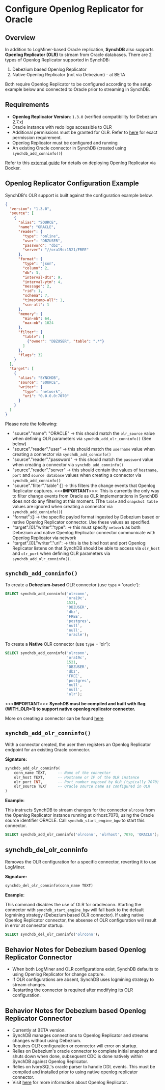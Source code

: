 # Configure Openlog Replicator for Oracle

## **Overview**

In addition to LogMiner-based Oracle replication, **SynchDB** also supports **Openlog Replicator (OLR)** to stream from Oracle databases. There are 2 types of Openlog Replicator supported in SynchDB:

1. Debezium based Openlog Replicator
2. Native Openlog Replicator (not via Debezium) - at BETA

Both require Openlog Replicator to be configured according to the setup example below and connected to Oracle prior to streaming in SynchDB.

## **Requirements**

- **Openlog Replicator Version**: `1.3.0` (verified compatibility for Debezium 2.7.x)
- Oracle instance with redo logs accessible to OLR
- Additional permissions must be granted for OLR.  Refer to [here](https://docs.synchdb.com/getting-started/remote_database_setups/) for exact permission requirement.
- Openlog Replicator must be configured and running
- An existing Oracle connector in SynchDB (created using `synchdb_add_conninfo()`)

Refer to this [external guide](https://highgo.atlassian.net/wiki/external/OTUzY2Q2OWFkNzUzNGVkM2EyZGIyMDE1YzVhMDdkNWE) for details on deploying Openlog Replicator via Docker.

## **Openlog Replicator Configuration Example**

SynchDB's OLR support is built against the configuration example below. 


```json
{
  "version": "1.3.0",
  "source": [
    {
      "alias": "SOURCE",
      "name": "ORACLE",
      "reader": {
        "type": "online",
        "user": "DBZUSER",
        "password": "dbz",
        "server": "//ora19c:1521/FREE"
      },
      "format": {
        "type": "json",
        "column": 2,
        "db": 3,
        "interval-dts": 9,
        "interval-ytm": 4,
        "message": 2,
        "rid": 1,
        "schema": 7,
        "timestamp-all": 1,
        "scn-all": 1
      },
      "memory": {
        "min-mb": 64,
        "max-mb": 1024
      },
      "filter": {
        "table": [
          {"owner": "DBZUSER", "table": ".*"}
        ]
      },
      "flags": 32
    }
  ],
  "target": [
    {
      "alias": "SYNCHDB",
      "source": "SOURCE",
      "writer": {
        "type": "network",
        "uri": "0.0.0.0:7070"
      }
    }
  ]
}

```

Please note the following:

- "source"."name": "ORACLE" -> this should match the `olr_source` value when defining OLR parameters via `synchdb_add_olr_conninfo()` (See below)
- "source"."reader"."user" -> this should match the `username` value when creating a connector via `synchdb_add_conninfo()`
- "source"."reader"."password" -> this should match the `password` value when creating a connector via `synchdb_add_conninfo()`
- "source"."reader"."server" -> this should contain the values of `hostname`, `port` and `source database` values when creating a connector via `synchdb_add_conninfo()`
- "source"."filter"."table":[] -> this filters the change events that Openlog Replicator captures. <<<**IMPORTANT**>>>: This is currently the only way to filter change events from Oracle as OLR implementations in SynchDB does not do any filtering at this moment. (The `table` and `snapshot table` values are ignored when creating a connector via `synchdb_add_conninfo()`) 
- "format":{} -> the specific paylod format ingested by Debezium based or native Openlog Replicator connector. Use these values as specified.
- "target".[0]."writer"."type": -> this must specify `network` as both Debezium and native Openlog Replicator connector communicate with Openlog Replicator via network
- "target".[0]."writer"."uri": -> this is the bind host and port Openlog Replicator listens on that SynchDB should be able to access via `olr_host` and `olr_port` when defining OLR parameters via `synchdb_add_olr_conninfo()`. 

## **`synchdb_add_conninfo()`**

To create a **Debezium-based** OLR connector (use `type` = 'oracle'):

```sql
SELECT synchdb_add_conninfo('olrconn',
                            'ora19c',
                            1521,
                            'DBZUSER',
                            'dbz',
                            'FREE',
                            'postgres',
                            'null',
                            'null',
                            'oracle');

```

To create a **Native** OLR connector (use `type` = 'olr'):

```sql
SELECT synchdb_add_conninfo('olrconn',
                            'ora19c',
                            1521,
                            'DBZUSER',
                            'dbz',
                            'FREE',
                            'postgres',
                            'null',
                            'null',
                            'olr');

```

<<<**IMPORTANT**>>> **SynchDB must be compiled and built with flag (WITH_OLR=1) to support native openlog replicator connector.**

More on creating a connector can be found [here](https://docs.synchdb.com/user-guide/create_a_connector/)

## **`synchdb_add_olr_conninfo()`**

With a connector created, the user then registers an Openlog Replicator endpoint for an existing Oracle connector.

**Signature:**

```sql
synchdb_add_olr_conninfo(
    conn_name TEXT,     -- Name of the connector
    olr_host TEXT,      -- Hostname or IP of the OLR instance
    olr_port INT,       -- Port number exposed by OLR (typically 7070)
    olr_source TEXT     -- Oracle source name as configured in OLR
)
```

**Example:**

This instructs SynchDB to stream changes for the connector `olrconn` from the Openlog Replicator instance running at olrhost:7070, using the Oracle source identifier ORACLE. Call `synchdb_start_engine_bgw` to start this connector.

```sql
SELECT synchdb_add_olr_conninfo('olrconn', 'olrhost', 7070, 'ORACLE');

```

## **synchdb_del_olr_conninfo**

Removes the OLR configuration for a specific connector, reverting it to use LogMiner.

**Signature:**

```sql
synchdb_del_olr_conninfo(conn_name TEXT)

```

**Example:**

This command disables the use of OLR for oracleconn. Starting the connector with `synchdb_start_engine_bgw` will fall back to the default logmining strategy (Debezium based OLR connector). If using native Openlog Replicator connector, the absense of OLR configuration will result in error at connector startup.

```sql
SELECT synchdb_del_olr_conninfo('olrconn');

```

## **Behavior Notes for Debezium based Openlog Replicator Connector**

* When both LogMiner and OLR configurations exist, SynchDB defaults to using Openlog Replicator for change capture.
* If OLR configurations are absent, SynchDB uses logmining strategy to stream changes.
* Restarting the connector is required after modifying its OLR configuration.

## **Behavior Notes for Debezium based Openlog Replicator Connector**

* Currently at BETA version.
* SynchDB manages connections to Openlog Replicator and streams changes without using Debezium.
* Requires OLR configuration or connector will error on startup.
* Relies on Debezium's oracle connector to complete initial snapshot and shuts down when done, subsequent CDC is done natively within SynchDB against Openlog Replicator.
* Relies on IvorySQL's oracle parser to handle DDL events. This must be compiled and installed prior to using native openlog replicator connector.
* Visit [here](https://github.com/bersler/OpenLogReplicator) for more information about Openlog Replicator.

